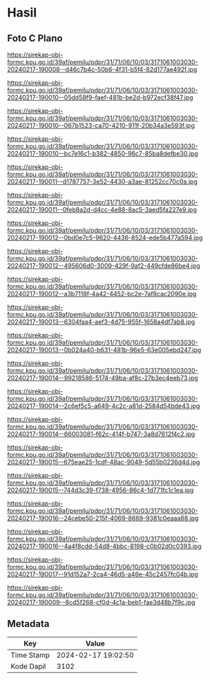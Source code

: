 # Hasil

## Foto C Plano

https://sirekap-obj-formc.kpu.go.id/39af/pemilu/pdpr/31/71/06/10/03/3171061003030-20240217-190008--d46c7b4c-50b6-4f31-b5f4-82d177ae492f.jpg

https://sirekap-obj-formc.kpu.go.id/39af/pemilu/pdpr/31/71/06/10/03/3171061003030-20240217-190010--05dd58f9-faef-481b-be2d-b972ecf38f47.jpg

https://sirekap-obj-formc.kpu.go.id/39af/pemilu/pdpr/31/71/06/10/03/3171061003030-20240217-190010--067b1523-ca70-4210-911f-20b34a3e593f.jpg

https://sirekap-obj-formc.kpu.go.id/39af/pemilu/pdpr/31/71/06/10/03/3171061003030-20240217-190010--bc7e16c1-b382-4850-96c7-85ba8defbe30.jpg

https://sirekap-obj-formc.kpu.go.id/39af/pemilu/pdpr/31/71/06/10/03/3171061003030-20240217-190011--d1787757-3e52-4430-a3ae-81252cc70c0a.jpg

https://sirekap-obj-formc.kpu.go.id/39af/pemilu/pdpr/31/71/06/10/03/3171061003030-20240217-190011--0feb8a2d-d4cc-4e88-8ac5-3aed5fa227e9.jpg

https://sirekap-obj-formc.kpu.go.id/39af/pemilu/pdpr/31/71/06/10/03/3171061003030-20240217-190012--0bd0e7c5-9620-4436-8524-ede5b477a594.jpg

https://sirekap-obj-formc.kpu.go.id/39af/pemilu/pdpr/31/71/06/10/03/3171061003030-20240217-190012--495606d0-3009-429f-9af2-449cfde86be4.jpg

https://sirekap-obj-formc.kpu.go.id/39af/pemilu/pdpr/31/71/06/10/03/3171061003030-20240217-190012--a3b7118f-4a42-4452-bc2e-7af8cac2090e.jpg

https://sirekap-obj-formc.kpu.go.id/39af/pemilu/pdpr/31/71/06/10/03/3171061003030-20240217-190013--6304faa4-aef3-4d75-955f-1658a4df7ab8.jpg

https://sirekap-obj-formc.kpu.go.id/39af/pemilu/pdpr/31/71/06/10/03/3171061003030-20240217-190013--0b024a40-b631-481b-96e5-63e005ebd247.jpg

https://sirekap-obj-formc.kpu.go.id/39af/pemilu/pdpr/31/71/06/10/03/3171061003030-20240217-190014--99218586-5174-49ba-af8c-27b3ec4eeb73.jpg

https://sirekap-obj-formc.kpu.go.id/39af/pemilu/pdpr/31/71/06/10/03/3171061003030-20240217-190014--2c6ef5c5-a649-4c2c-a81d-2584d54bde43.jpg

https://sirekap-obj-formc.kpu.go.id/39af/pemilu/pdpr/31/71/06/10/03/3171061003030-20240217-190014--66003081-f62c-414f-b747-3a8d7612f4c2.jpg

https://sirekap-obj-formc.kpu.go.id/39af/pemilu/pdpr/31/71/06/10/03/3171061003030-20240217-190015--675eae25-1cdf-48ac-9049-5d55b0236d4d.jpg

https://sirekap-obj-formc.kpu.go.id/39af/pemilu/pdpr/31/71/06/10/03/3171061003030-20240217-190015--744d3c39-f738-4956-86c4-1d771fc1c1ea.jpg

https://sirekap-obj-formc.kpu.go.id/39af/pemilu/pdpr/31/71/06/10/03/3171061003030-20240217-190016--24cebe50-215f-4069-8669-9381c0eaaa88.jpg

https://sirekap-obj-formc.kpu.go.id/39af/pemilu/pdpr/31/71/06/10/03/3171061003030-20240217-190016--4a4f8cdd-54d8-4bbc-8198-c0b02d0c0393.jpg

https://sirekap-obj-formc.kpu.go.id/39af/pemilu/pdpr/31/71/06/10/03/3171061003030-20240217-190017--91d152a7-2ca4-46d5-a46e-45c2457fc04b.jpg

https://sirekap-obj-formc.kpu.go.id/39af/pemilu/pdpr/31/71/06/10/03/3171061003030-20240217-190009--8cd5f268-cf0d-4c1a-beb1-fae3d48b7f9c.jpg


## Metadata

| Key        | Value               |
| ---------- | ------------------- |
| Time Stamp | 2024-02-17 19:02:50 |
| Kode Dapil | 3102                |



